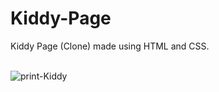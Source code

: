 # Kiddy-Page
Kiddy Page (Clone) made using HTML and CSS.<br><br>

![print-Kiddy](https://github.com/user-attachments/assets/a5d0966e-ca60-48da-a4e5-4e42e430bfb1)
